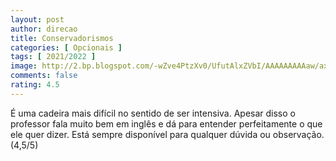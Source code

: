 ```yaml
---
layout: post
author: direcao
title: Conservadorismos
categories: [ Opcionais ]
tags: [ 2021/2022 ]
image: http://2.bp.blogspot.com/-wZve4PtzXv0/UfutAlxZVbI/AAAAAAAAAaw/ax5D1lGZPbw/s1600/4+faces+of+conservatism.gif
comments: false
rating: 4.5
---
```


É uma cadeira mais difícil no sentido de ser intensiva. Apesar disso o professor fala muito bem em inglês e dá para entender perfeitamente o que ele quer dizer. Está sempre disponível para qualquer dúvida ou observação. (4,5/5)
